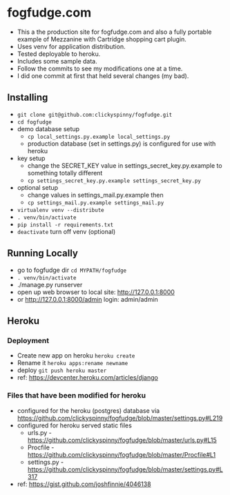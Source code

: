 # fogfudge.com

*  This a the production site for fogfudge.com and also a fully portable example of Mezzanine with Cartridge shopping cart plugin.
*  Uses venv for application distribution.
*  Tested deployable to heroku.
*  Includes some sample data.
*  Follow the commits to see my modifications one at a time.
*  I did one commit at first that held several changes (my bad).

## Installing
* `git clone git@github.com:clickyspinny/fogfudge.git`
* `cd fogfudge`
* demo database setup
    * `cp local_settings.py.example local_settings.py`
    * production database (set in settings.py) is configured for use with heroku
* key setup
    * change the SECRET_KEY value in settings_secret_key.py.example to something totally different
    * `cp settings_secret_key.py.example settings_secret_key.py`
* optional setup
    * change values in settings_mail.py.example then 
    * `cp settings_mail.py.example settings_mail.py`
* `virtualenv venv --distribute`
* `. venv/bin/activate`
* `pip install -r requirements.txt`
* `deactivate` turn off venv (optional)

## Running Locally
* go to fogfudge dir `cd MYPATH/fogfudge`
* `. venv/bin/activate`
* ./manage.py runserver
* open up web browser to local site: http://127.0.0.1:8000
* or http://127.0.0.1:8000/admin login: admin/admin

## Heroku

### Deployment
*  Create new app on heroku `heroku create`
*  Rename it `heroku apps:rename newname`
*  deploy `git push heroku master`
*  ref: https://devcenter.heroku.com/articles/django

### Files that have been modified for heroku
* configured for the heroku (postgres) database via https://github.com/clickyspinny/fogfudge/blob/master/settings.py#L219
* configured for heroku served static files
    * urls.py - https://github.com/clickyspinny/fogfudge/blob/master/urls.py#L15
    * Procfile -  https://github.com/clickyspinny/fogfudge/blob/master/Procfile#L1
    * settings.py - https://github.com/clickyspinny/fogfudge/blob/master/settings.py#L317
* ref: https://gist.github.com/joshfinnie/4046138
